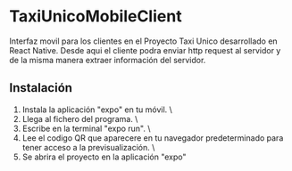 # TaxiUnicoMobileClient
Interfaz movil para los clientes en el Proyecto Taxi Unico desarrollado en React Native. Desde aqui el cliente podra enviar http request al servidor y de la misma manera extraer información del servidor.

## Instalación
1. Instala la aplicación "expo" en tu móvil. \
2. Llega al fichero del programa. \
3. Escribe en la terminal "expo run". \
4. Lee el codigo QR que aparecere en tu navegador predeterminado para tener acceso a la previsualización. \
5. Se abrira el proyecto en la aplicación "expo"
